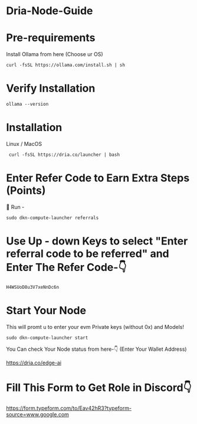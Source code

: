 
# Dria-Node-Guide

# Pre-requirements

Install Ollama from here (Choose ur OS)

```
curl -fsSL https://ollama.com/install.sh | sh
```

# Verify Installation

```
ollama --version
```

# Installation
Linux / MacOS

```
 curl -fsSL https://dria.co/launcher | bash 
```

# Enter Refer Code to Earn Extra Steps (Points)

🙌 Run - 
```
sudo dkn-compute-launcher referrals
``` 

# Use Up - down Keys to select "Enter referral code to be referred" and Enter The Refer Code-👇

```
H4WSUoD8u3V7xeNnDc6n
```

# Start Your Node

This will promt u to enter your evm Private keys (without 0x) and Models!

```
sudo dkn-compute-launcher start
```


You Can check Your Node status from here-👇 (Enter Your Wallet Address)

https://dria.co/edge-ai

# Fill This Form to Get Role in Discord👇

https://form.typeform.com/to/Eav42hR3?typeform-source=www.google.com
